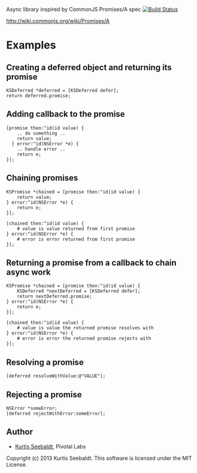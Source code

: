 Async library inspired by CommonJS Promises/A spec
[![Build Status](https://travis-ci.org/kseebaldt/deferred.svg?branch=master)](https://travis-ci.org/kseebaldt/deferred)

http://wiki.commonjs.org/wiki/Promises/A

# Examples

## Creating a deferred object and returning its promise 

    KSDeferred *deferred = [KSDeferred defer];
    return deferred.promise;

## Adding callback to the promise

    [promise then:^id(id value) {
        .. do something ..
        return value;
      } error:^id(NSError *e) {
        .. handle error ..
        return e;
    }];

## Chaining promises

    KSPromise *chained = [promise then:^id(id value) {
        return value;
    } error:^id(NSError *e) {
        return e;
    }];

    [chained then:^id(id value) {
        # value is value returned from first promise
    } error:^id(NSError *e) {
        # error is error returned from first promise
    }];

## Returning a promise from a callback to chain async work

    KSPromise *chained = [promise then:^id(id value) {
        KSDeferred *nextDeferred = [KSDeferred defer];
        return nextDeferred.promise;
    } error:^id(NSError *e) {
        return e;
    }];

    [chained then:^id(id value) {
        # value is value the returned promise resolves with
    } error:^id(NSError *e) {
        # error is error the returned promise rejects with
    }];

## Resolving a promise
    [deferred resolveWithValue:@"VALUE"];

## Rejecting a promise
    NSError *someError;
    [deferred rejectWithError:someError];

## Author

* [Kurtis Seebaldt](mailto:kurtis@pivotallabs.com), Pivotal Labs

Copyright (c) 2013 Kurtis Seebaldt. This software is licensed under the MIT License.
